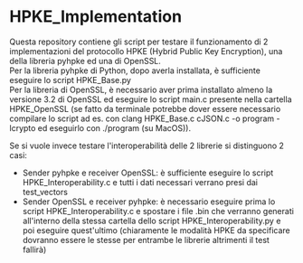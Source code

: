 # HPKE_Implementation

Questa repository contiene gli script per testare il funzionamento di 2 implementazioni del protocollo HPKE (Hybrid Public Key Encryption), una della libreria pyhpke ed una di OpenSSL. \
Per la libreria pyhpke di Python, dopo averla installata, è sufficiente eseguire lo script HPKE_Base.py \
Per la libreria di OpenSSL, è necessario aver prima installato almeno la versione 3.2 di OpenSSL ed eseguire lo script main.c presente nella cartella HPKE_OpenSSL (se fatto da terminale potrebbe dover essere necessario compilare lo script ad es. con clang HPKE_Base.c cJSON.c -o program -lcrypto ed eseguirlo con ./program (su MacOS)).

Se si vuole invece testare l'interoperabilità delle 2 librerie si distinguono 2 casi:
- Sender pyhpke e receiver OpenSSL: è sufficiente eseguire lo script HPKE_Interoperability.c e tutti i dati necessari verrano presi dai test_vectors
- Sender OpenSSL e receiver pyhpke: è necessario eseguire prima lo script HPKE_Interoperability.c e spostare i file .bin che verranno generati all'interno della stessa cartella dello script HPKE_Interoperability.py e poi eseguire quest'ultimo (chiaramente le modalità HPKE da specificare dovranno essere le stesse per entrambe le librerie altrimenti il test fallirà)
